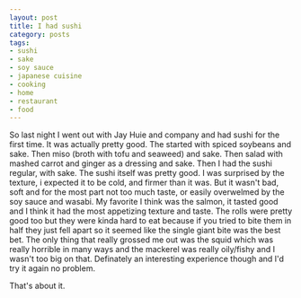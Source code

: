 ```yaml
---
layout: post
title: I had sushi
category: posts
tags:
- sushi
- sake
- soy sauce
- japanese cuisine
- cooking
- home
- restaurant
- food
---
```

<p>
    			So last night I went out with Jay Huie and company and had sushi for the first time. It was actually pretty good. The started with spiced soybeans and sake. Then miso (broth with tofu and seaweed) and sake. Then salad with mashed carrot and ginger as a dressing and sake. Then I had the sushi regular, with sake. The sushi itself was pretty good. I was surprised by the texture, i expected it to be cold, and firmer than it was. But it wasn't bad, soft and for the most part not too much taste, or easily overwelmed by the soy sauce and wasabi. My favorite I think was the salmon, it tasted good and I think it had the most appetizing texture and taste. The rolls were pretty good too but they were kinda hard to eat because if you tried to bite them in half they just fell apart so it seemed like the single giant bite was the best bet. The only thing that really grossed me out was the squid which was really horrible in many ways and the mackerel was really oily/fishy and I wasn't too big on that. Definately an interesting experience though and I'd try it again no problem.

That's about it.
  			</p>
